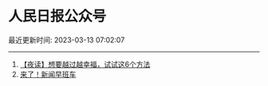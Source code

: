 # 人民日报公众号

最近更新时间: 2023-03-13 07:02:07

--- 
1. [【夜读】想要越过越幸福，试试这6个方法](https://mp.weixin.qq.com/s/OLbaKYwKB1sIjOCys5AH-A) 
2. [来了！新闻早班车](https://mp.weixin.qq.com/s/NTrDO6hc2LJ04UcasqG-pw) 
